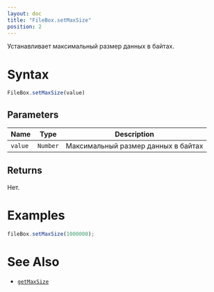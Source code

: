 ```yaml
---
layout: doc
title: "FileBox.setMaxSize"
position: 2
---
```


Устанавливает максимальный размер данных в байтах.

# Syntax

```js
FileBox.setMaxSize(value)
```

## Parameters

|Name|Type|Description|
|----|----|-----------|
|`value`|`Number`|Максимальный размер данных в байтах|

## Returns

Нет.

# Examples

```js
fileBox.setMaxSize(1000000);
```

# See Also

* [`getMaxSize`](../FileBox.getMaxSize/)
